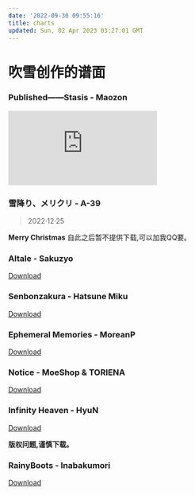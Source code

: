 ```yaml
---
date: '2022-09-30 09:55:16'
title: charts
updated: Sun, 02 Apr 2023 03:27:01 GMT
---
```

# 吹雪创作的谱面

### Published——Stasis - Maozon


<iframe src="https://player.bilibili.com/player.html?aid=824312757&bvid=BV1Zg4y137ys&cid=1078970435&page=1" scrolling="no" border="0" frameborder="no" framespacing="0" allowfullscreen="true"> </iframe>


### 雪降り、メリクリ - A-39 

> 2022·12·25

**Merry Christmas**
自此之后暂不提供下载,可以加我QQ要。

### Altale - Sakuzyo

[Download](https://pan.yrxitong.com/s/p0JYfd"Download")

### Senbonzakura - Hatsune Miku

[Download](https://pan.yrxitong.com/s/gOLmIV"Download")

### Ephemeral Memories - MoreanP

[Download](https://pan.yrxitong.com/s/BDmbHx"Download")

### Notice - MoeShop & TORIENA

[Download](https://pan.yrxitong.com/s/rJ18Hg"Download")  

### Infinity Heaven - HyuN

[Download](https://pan.yrxitong.com/s/z460s2"Download")

**版权问题,谨慎下载。**

### RainyBoots - Inabakumori

[Download](https://pan.yrxitong.com/s/2ApPSk"Download")
